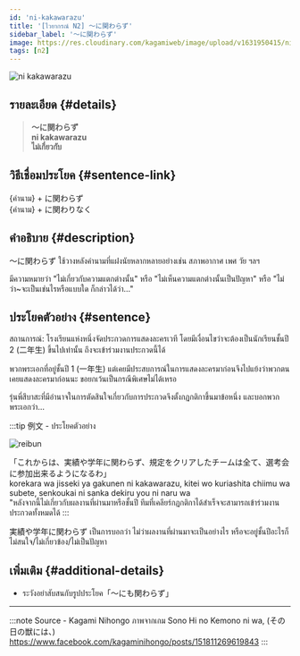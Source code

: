 ```yaml
---
id: 'ni-kakawarazu'
title: '[ไวยากรณ์ N2] 〜に関わらず'
sidebar_label: '〜に関わらず'
image: https://res.cloudinary.com/kagamiweb/image/upload/v1631950415/nihongo/grammar/n2/reibun/ni-kakawarazu.jpg
tags: [n2]
---
```


![ni kakawarazu](https://res.cloudinary.com/kagamiweb/image/upload/v1631627506/nihongo/grammar/n2/ni-kakawarazu.png)

## รายละเอียด {#details}

> **〜に関わらず**  
> **ni kakawarazu**  
> **ไม่เกี่ยวกับ**

## วิธีเชื่อมประโยค {#sentence-link}

{คำนาม} + に関わらず  
{คำนาม} + に関わりなく

## คำอธิบาย {#description}

〜に関わらず ใช้วางหลังคำนามที่แฝงนัยหลากหลายอย่างเช่น สภาพอากาศ เพศ วัย ฯลฯ

มีความหมายว่า "ไม่เกี่ยวกับความแตกต่างนั้น"
หรือ "ไม่เห็นความแตกต่างนั้นเป็นปัญหา"
หรือ "ไม่ว่า~จะเป็นเช่นไรหรือแบบใด ก็กล่าวได้ว่า..."

## ประโยคตัวอย่าง {#sentence}

สถานการณ์: โรงเรียนแห่งหนึ่งจัดประกวดการแสดงละครเวที โดยมีเงื่อนไขว่าจะต้องเป็นนักเรียนชั้นปี 2 (二年生) ขึ้นไปเท่านั้น ถึงจะเข้าร่วมงานประกวดนี้ได้

พวกพระเอกที่อยู่ชั้นปี 1 (一年生) แต่เคยมีประสบการณ์ในการแสดงละครมาก่อนจึงไปแย้งว่าพวกตนเคยแสดงละครมาก่อนนะ ขอยกเว้นเป็นกรณีพิเศษไม่ได้เหรอ

รุ่นพี่สึบาสะที่มีอำนาจในการตัดสินใจเกี่ยวกับการประกวดจึงตั้งกฏกติกาขึ้นมาข้อหนึ่ง และบอกพวกพระเอกว่า...

:::tip 例文 - ประโยคตัวอย่าง

![reibun](https://res.cloudinary.com/kagamiweb/image/upload/v1631950415/nihongo/grammar/n2/reibun/ni-kakawarazu.jpg)

「これからは、実績や学年に関わらず、規定をクリアしたチームは全て、選考会に参加出来るようになるわ」  
korekara wa jisseki ya gakunen ni kakawarazu, kitei wo kuriashita chiimu wa subete, senkoukai ni sanka dekiru you ni naru wa  
"หลังจากนี้ไม่เกี่ยวกับผลงานที่ผ่านมาหรือชั้นปี ทีมที่เคลียร์กฏกติกาได้สำเร็จจะสามารถเข้าร่วมงานประกวดทั้งหมดได้
:::

実績や学年に関わらず เป็นการบอกว่า ไม่ว่าผลงานที่ผ่านมาจะเป็นอย่างไร หรือจะอยู่ชั้นปีอะไรก็ไม่สนใจ/ไม่เกี่ยวข้อง/ไม่เป็นปัญหา

## เพิ่มเติม {#additional-details}

- ระวังอย่าสับสนกับรูปประโยค「〜にも関わらず」

---
:::note Source - Kagami Nihongo
ภาพจากเกม Sono Hi no Kemono ni wa, (その日の獣には、)  
https://www.facebook.com/kagaminihongo/posts/151811269619843
:::